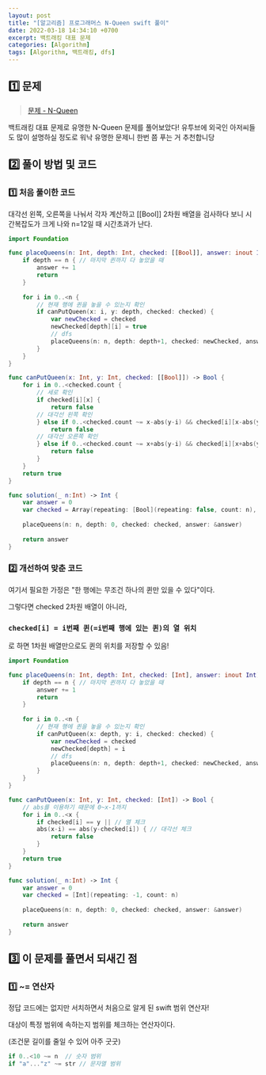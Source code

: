 ```yaml
---
layout: post
title: "[알고리즘] 프로그래머스 N-Queen swift 풀이"
date: 2022-03-18 14:34:10 +0700
excerpt: 백트래킹 대표 문제
categories: [Algorithm]
tags: [Algorithm, 백트래킹, dfs]
---
```


## 1️⃣ 문제

> [문제 - N-Queen](https://programmers.co.kr/learn/courses/30/lessons/12952)

백트래킹 대표 문제로 유명한 N-Queen 문제를 풀어보았다! 유투브에 외국인 아저씨들도 많이 설명하실 정도로 워낙 유명한 문제니 한번 쯤 푸는 거 추천합니당

## 2️⃣ 풀이 방법 및 코드

### 1️⃣ 처음 풀이한 코드

대각선 왼쪽, 오른쪽을 나눠서 각자 계산하고 [[Bool]] 2차원 배열을 검사하다 보니 시간복잡도가 크게 나와 n=12일 때 시간초과가 난다.

```swift
import Foundation

func placeQueens(n: Int, depth: Int, checked: [[Bool]], answer: inout Int) {
    if depth == n { // 마지막 퀸까지 다 놓았을 때
        answer += 1
        return
    }
    
    for i in 0..<n {
        // 현재 행에 퀸을 놓을 수 있는지 확인
        if canPutQueen(x: i, y: depth, checked: checked) {
            var newChecked = checked
            newChecked[depth][i] = true
            // dfs
            placeQueens(n: n, depth: depth+1, checked: newChecked, answer: &answer)
        }
    }
}

func canPutQueen(x: Int, y: Int, checked: [[Bool]]) -> Bool {
    for i in 0..<checked.count {
        // 세로 확인
        if checked[i][x] {
            return false
        // 대각선 왼쪽 확인
        } else if 0..<checked.count ~= x-abs(y-i) && checked[i][x-abs(y-i)] {
            return false
        // 대각선 오른쪽 확인
        } else if 0..<checked.count ~= x+abs(y-i) && checked[i][x+abs(y-i)] {
            return false
        }
    }
    return true
}

func solution(_ n:Int) -> Int {
    var answer = 0
    var checked = Array(repeating: [Bool](repeating: false, count: n), count: n)
    
    placeQueens(n: n, depth: 0, checked: checked, answer: &answer)
    
    return answer
}
```

### 2️⃣ 개선하여 맞춘 코드

여기서 필요한 가정은 "한 행에는 무조건 하나의 퀸만 있을 수 있다"이다.

그렇다면 checked 2차원 배열이 아니라,

### `checked[i] = i번째 퀸(=i번째 행에 있는 퀸)의 열 위치`

로 하면 1차원 배열만으로도 퀸의 위치를 저장할 수 있음!

``` swift
import Foundation

func placeQueens(n: Int, depth: Int, checked: [Int], answer: inout Int) {
    if depth == n { // 마지막 퀸까지 다 놓았을 때
        answer += 1
        return
    }
    
    for i in 0..<n {
        // 현재 행에 퀸을 놓을 수 있는지 확인
        if canPutQueen(x: depth, y: i, checked: checked) {
            var newChecked = checked
            newChecked[depth] = i
            // dfs
            placeQueens(n: n, depth: depth+1, checked: newChecked, answer: &answer)
        }
    }
}

func canPutQueen(x: Int, y: Int, checked: [Int]) -> Bool {
    // abs를 이용하기 때문에 0~x-1까지
    for i in 0..<x {
        if checked[i] == y || // 열 체크
        abs(x-i) == abs(y-checked[i]) { // 대각선 체크
            return false
        }
    }
    return true
}

func solution(_ n:Int) -> Int {
    var answer = 0
    var checked = [Int](repeating: -1, count: n)
    
    placeQueens(n: n, depth: 0, checked: checked, answer: &answer)
    
    return answer
}
```



## 3️⃣ 이 문제를 풀면서 되새긴 점

### 1️⃣ ~= 연산자

정답 코드에는 없지만 서치하면서 처음으로 알게 된 swift 범위 연산자!

대상이 특정 범위에 속하는지 범위를 체크하는 연산자이다.

(조건문 길이를 줄일 수 있어 아주 굿굿)

``` swift
if 0..<10 ~= n	// 숫자 범위
if "a"..."z" ~= str	// 문자열 범위
```
